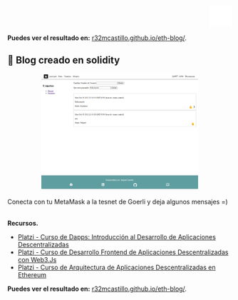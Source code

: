 <div align="right">
  <img src="https://raw.githubusercontent.com/r32mcastillo/reactpractico/main/src/assets/logos/log-2.png" alt="logo" width="50" height="auto" />
</div>

**Puedes ver el resultado en:** [r32mcastillo.github.io/eth-blog/](r32mcastillo.github.io/eth-blog/).
<!-- About the Project -->
## :star2: Blog creado en solidity
<div align="center">
  <img src="web/src/demo.png" alt="demo2" width="70%" height="auto" />
</div>
<br/>
<div>
Conecta con tu MetaMask a la tesnet de Goerli y deja algunos mensajes =)
</div>
<br/>



**Recursos.**
- [Platzi - Curso de Dapps: Introducción al Desarrollo de Aplicaciones Descentralizadas](https://platzi.com/cursos/intro-dapps/)
- [Platzi - Curso de Desarrollo Frontend de Aplicaciones Descentralizadas con Web3.Js](https://platzi.com/cursos/frontend-dapps/)
- [Platzi - Curso de Arquitectura de Aplicaciones Descentralizadas en Ethereum](https://platzi.com/cursos/arquitectura-dapps/)


**Puedes ver el resultado en:** [r32mcastillo.github.io/eth-blog/](r32mcastillo.github.io/eth-blog/).


